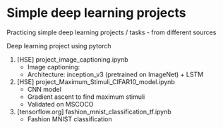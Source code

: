 # Simple deep learning projects
Practicing simple deep learning projects / tasks - from different sources

Deep learning project using pytorch

1. [HSE] project_image_captioning.ipynb
   - Image captioning:
   - Architecture: inception_v3 (pretrained on ImageNet) + LSTM
2. [HSE] project_Maximum_Stimuli_CIFAR10_model.ipynb
   - CNN model
   - Gradient ascent to find maximum stimuli
   - Validated on MSCOCO
3. [tensorflow.org] fashion_mnist_classification_tf.ipynb
   - Fashion MNIST classification


